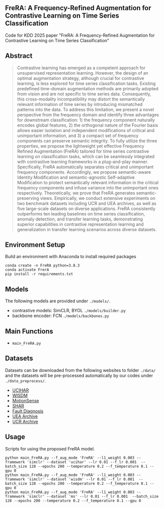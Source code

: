 ## FreRA: A Frequency-Refined Augmentation for Contrastive Learning on Time Series Classification

Code for KDD 2025 paper "FreRA: A Frequency-Refined Augmentation for Contrastive Learning on Time Series Classification"

## Abstract

>Contrastive learning has emerged as a competent approach for unsupervised representation learning. However, the design of an optimal augmentation strategy, although crucial for contrastive learning, is less explored for time series classification tasks. Existing predefined time-domain augmentation methods are primarily adopted from vision and are not specific to time series data. Consequently, this cross-modality incompatibility may distort the semantically relevant information of time series by introducing mismatched patterns into the data. To address this limitation, we present a novel perspective from the frequency domain and identify three advantages for downstream classification: 1) the frequency component naturally encodes global features, 2) the orthogonal nature of the Fourier basis allows easier isolation and independent modifications of critical and unimportant information, and 3) a compact set of frequency components can preserve semantic integrity. To fully utilize the three properties, we propose the lightweight yet effective Frequency Refined Augmentation (FreRA) tailored for time series contrastive learning on classification tasks, which can be seamlessly integrated with contrastive learning frameworks in a plug-and-play manner. Specifically, FreRA automatically separates critical and unimportant frequency components. Accordingly, we propose semantic-aware Identity Modification and semantic-agnostic Self-adaptive Modification to protect semantically relevant information in the critical frequency components and infuse variance into the unimportant ones respectively. Theoretically, we prove that FreRA generates semantic-preserving views. Empirically, we conduct extensive experiments on two benchmark datasets including UCR and UEA archives, as well as five large-scale datasets on diverse applications. FreRA consistently outperforms ten leading baselines on time series classification, anomaly detection, and transfer learning tasks, demonstrating superior capabilities in contrastive representation learning and generalization in transfer learning scenarios across diverse datasets.

## Environment Setup
Build an environment with Anaconda to install required packages 
```
conda create -n FreRA python=3.8.3
conda activate FrerA
pip install -r requirements.txt
```

## Models
The following models are provided under `./models/`. 
- contrastive models: SimCLR, BYOL ```./models/builder.py```
- backbone encoder: FCN ```./models/backbones.py```

## Main Functions
- ```main_FreRA.py``` 
  
## Datasets 
Datasets can be downloaded from the following websites to folder `./data/` and the datasets will be pre-processed automatically by our codes under `./data_preprocess/`. 
- [UCIHAR](https://archive.ics.uci.edu/ml/datasets/human+activity+recognition+using+smartphones)
- [WISDM](https://www.cis.fordham.edu/wisdm/dataset.php)
- [MotionSense](https://github.com/mmalekzadeh/motion-sense)
- [SHAR](http://www.sal.disco.unimib.it/technologies/unimib-shar/)
- [Fault Diagnosis](https://mb.uni-paderborn.de/kat/datacenter)
- [UEA Archive](https://timeseriesclassification.com/dataset.php)
- [UCR Archive](https://www.cs.ucr.edu/~eamonn/time_series_data_2018/)
  
## Usage
Scripts for using the proposed FreRA model.
```angular2html
python main_FreRA.py --f_aug_mode 'FreRA' --l1_weight 0.003 --framework 'simclr' --dataset 'ucihar' --lr 0.01 --f_lr 0.001  --batch_size 128 --epochs 200 --temperature 0.2 --f_temperature 0.1 --gpu 0
python main_FreRA.py --f_aug_mode 'FreRA' --l1_weight 0.003 --framework 'simclr' --dataset 'wisdm' --lr 0.01 --f_lr 0.001  --batch_size 128 --epochs 200 --temperature 0.2 --f_temperature 0.1 --gpu 0
python main_FreRA.py --f_aug_mode 'FreRA' --l1_weight 0.003 --framework 'simclr' --dataset 'ms' --lr 0.01 --f_lr 0.001  --batch_size 128 --epochs 200 --temperature 0.2 --f_temperature 0.1 --gpu 0
```
